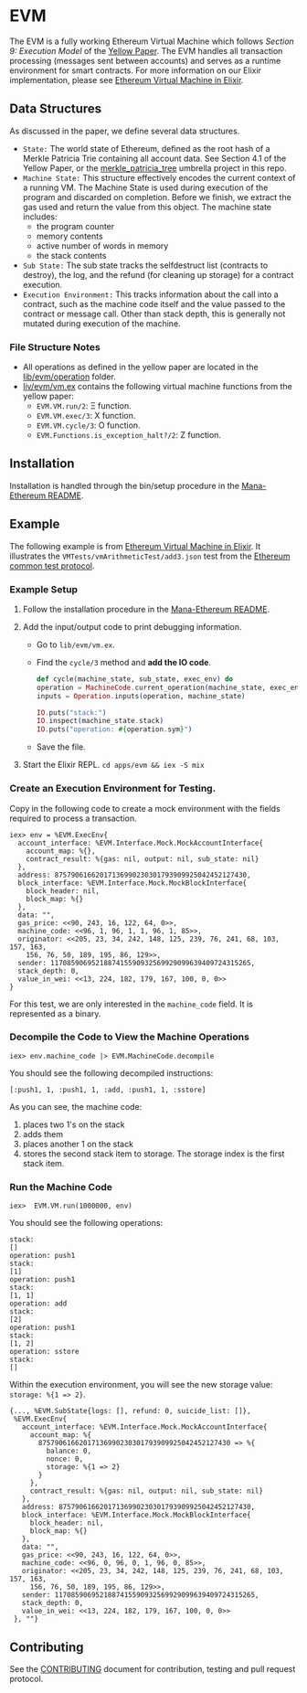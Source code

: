 # EVM

The EVM is a fully working Ethereum Virtual Machine which follows _Section 9: Execution Model_ of the [Yellow Paper](http://yellowpaper.io/). The EVM handles all transaction processing (messages sent between accounts) and serves as a runtime environment for smart contracts. For more information on our Elixir implementation, please see [Ethereum Virtual Machine in Elixir](https://www.badykov.com/elixir/2018/04/29/evm-basics/).

## Data Structures

As discussed in the paper, we define several data structures.

* `State:` The world state of Ethereum, defined as the root hash of a Merkle Patricia Trie containing all account data. See Section 4.1 of the Yellow Paper, or the [merkle_patricia_tree](../merkle_patricia_tree) umbrella project in this repo.
* `Machine State:` This structure effectively encodes the current context of a running VM. The Machine State is used during execution of the program and discarded on completion. Before we finish, we extract the gas used and return the value from this object. The machine state includes:
  * the program counter
  * memory contents
  * active number of words in memory
  * the stack contents
* `Sub State:` The sub state tracks the selfdestruct list (contracts to destroy), the log, and the refund (for cleaning up storage) for a contract execution.
* `Execution Environment:` This tracks information about the call into a contract, such as the machine code itself and the value passed to the contract or message call. Other than stack depth, this is generally not mutated during execution of the machine.

### File Structure Notes
- All operations as defined in the yellow paper are located in the [lib/evm/operation](lib/evm/operation) folder.
- [liv/evm/vm.ex](lib/evm/vm.ex) contains the following virtual machine functions from the yellow paper:
  - `EVM.VM.run/2`: Ξ function.
  - `EVM.VM.exec/3`: X function.
  - `EVM.VM.cycle/3`: O function.
  - `EVM.Functions.is_exception_halt?/2`: Z function.


## Installation

Installation is handled through the bin/setup procedure in the [Mana-Ethereum README](../../README.md).

## Example

The following example is from [Ethereum Virtual Machine in Elixir](https://www.badykov.com/elixir/2018/04/29/evm-basics/). It illustrates the `VMTests/vmArithmeticTest/add3.json` test from the [Ethereum common test protocol](https://github.com/ethereum/tests/).

### Example Setup

1. Follow the installation procedure in the [Mana-Ethereum README](../../README.md).

2. Add the input/output code to print debugging information.
   - Go to `lib/evm/vm.ex`.

   - Find the `cycle/3` method and **add the IO code**.
      ```elixir
      def cycle(machine_state, sub_state, exec_env) do
      operation = MachineCode.current_operation(machine_state, exec_env)
      inputs = Operation.inputs(operation, machine_state)
      
      IO.puts("stack:")
      IO.inspect(machine_state.stack)
      IO.puts("operation: #{operation.sym}")
      
      ```
   - Save the file.

 4. Start the Elixir REPL.  `cd apps/evm && iex -S mix`

### Create an Execution Environment for Testing.

Copy in the following code to create a mock environment with the fields required to process a transaction.

```
iex> env = %EVM.ExecEnv{
  account_interface: %EVM.Interface.Mock.MockAccountInterface{
    account_map: %{},
    contract_result: %{gas: nil, output: nil, sub_state: nil}
  },
  address: 87579061662017136990230301793909925042452127430,
  block_interface: %EVM.Interface.Mock.MockBlockInterface{
    block_header: nil,
    block_map: %{}
  },
  data: "",
  gas_price: <<90, 243, 16, 122, 64, 0>>,
  machine_code: <<96, 1, 96, 1, 1, 96, 1, 85>>,
  originator: <<205, 23, 34, 242, 148, 125, 239, 76, 241, 68, 103, 157, 163,
    156, 76, 50, 189, 195, 86, 129>>,
  sender: 1170859069521887415590932569929099639409724315265,
  stack_depth: 0,
  value_in_wei: <<13, 224, 182, 179, 167, 100, 0, 0>>
}
```

For this test, we are only interested in the `machine_code` field. It is represented as a binary. 

### Decompile the Code to View the Machine Operations

`iex> env.machine_code |> EVM.MachineCode.decompile`

You should see the following decompiled instructions:

`[:push1, 1, :push1, 1, :add, :push1, 1, :sstore]`

As you can see, the machine code:
1. places two 1's on the stack
2. adds them
3. places another 1 on the stack
4. stores the second stack item to storage. The storage index is the first stack item.

### Run the Machine Code

`iex>  EVM.VM.run(1000000, env)`

You should see the following operations:

```
stack:
[]
operation: push1
stack:
[1]
operation: push1
stack:
[1, 1]
operation: add
stack:
[2]
operation: push1
stack:
[1, 2]
operation: sstore
stack:
[]
```

Within the execution environment, you will see the new storage value: `storage: %{1 => 2}`.

```
{..., %EVM.SubState{logs: [], refund: 0, suicide_list: []},
 %EVM.ExecEnv{
   account_interface: %EVM.Interface.Mock.MockAccountInterface{
     account_map: %{
       87579061662017136990230301793909925042452127430 => %{
         balance: 0,
         nonce: 0,
         storage: %{1 => 2}
       }
     },
     contract_result: %{gas: nil, output: nil, sub_state: nil}
   },
   address: 87579061662017136990230301793909925042452127430,
   block_interface: %EVM.Interface.Mock.MockBlockInterface{
     block_header: nil,
     block_map: %{}
   },
   data: "",
   gas_price: <<90, 243, 16, 122, 64, 0>>,
   machine_code: <<96, 0, 96, 0, 1, 96, 0, 85>>,
   originator: <<205, 23, 34, 242, 148, 125, 239, 76, 241, 68, 103, 157, 163,
     156, 76, 50, 189, 195, 86, 129>>,
   sender: 1170859069521887415590932569929099639409724315265,
   stack_depth: 0,
   value_in_wei: <<13, 224, 182, 179, 167, 100, 0, 0>>
 }, ""}
```

## Contributing

See the [CONTRIBUTING](../../CONTRIBUTING.md) document for contribution, testing and pull request protocol.
